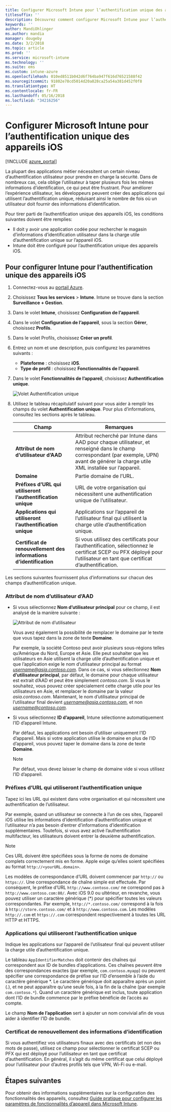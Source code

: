 ```yaml
---
title: Configurer Microsoft Intune pour l’authentification unique des appareils iOS
titlesuffix: ''
description: Découvrez comment configurer Microsoft Intune pour l’authentification unique des appareils iOS.
keywords: ''
author: MandiOhlinger
ms.author: mandia
manager: dougeby
ms.date: 3/2/2018
ms.topic: article
ms.prod: ''
ms.service: microsoft-intune
ms.technology: ''
ms.suite: ems
ms.custom: intune-azure
ms.openlocfilehash: 010ed8511b042d6f764ba947f616d76521588f42
ms.sourcegitcommit: 91802e78cd5014d20a828ca25a54a381d452f0f8
ms.translationtype: HT
ms.contentlocale: fr-FR
ms.lasthandoff: 05/16/2018
ms.locfileid: "34216256"
---
```

# <a name="configure-microsoft-intune-for-ios-device-single-sign-on"></a>Configurer Microsoft Intune pour l’authentification unique des appareils iOS

[!INCLUDE [azure_portal](./includes/azure_portal.md)]

La plupart des applications métier nécessitent un certain niveau d’authentification utilisateur pour prendre en charge la sécurité. Dans de nombreux cas, cela oblige l’utilisateur à taper plusieurs fois les mêmes informations d’identification, ce qui peut être frustrant. Pour améliorer l’expérience utilisateur, les développeurs peuvent créer des applications qui utilisent l’authentification unique, réduisant ainsi le nombre de fois où un utilisateur doit fournir des informations d’identification.

Pour tirer parti de l’authentification unique des appareils iOS, les conditions suivantes doivent être remplies:

- Il doit y avoir une application codée pour rechercher le magasin d’informations d’identification utilisateur dans la charge utile d’authentification unique sur l’appareil iOS.
- Intune doit être configuré pour l’authentification unique des appareils iOS.

## <a name="to-configure-intune-for-ios-device-single-sign-on"></a>Pour configurer Intune pour l’authentification unique des appareils iOS


1. Connectez-vous au [portail Azure](https://portal.azure.com).
2. Choisissez **Tous les services** > **Intune**. Intune se trouve dans la section **Surveillance + Gestion**.
3. Dans le volet **Intune**, choisissez **Configuration de l’appareil**.
4. Dans le volet **Configuration de l’appareil**, sous la section **Gérer**, choisissez **Profils**.
5. Dans le volet Profils, choisissez **Créer un profil**.
6. Entrez un nom et une description, puis configurez les paramètres suivants :
   - **Plateforme** : choisissez **iOS**.
   - **Type de profil** : choisissez **Fonctionnalités de l’appareil**.
7. Dans le volet **Fonctionnalités de l’appareil**, choisissez **Authentification unique**.

   ![Volet Authentification unique](./media/sso-blade.png)

8. Utilisez le tableau récapitulatif suivant pour vous aider à remplir les champs du volet **Authentification unique**. Pour plus d’informations, consultez les sections après le tableau.

   |Champ  |Remarques|
   |---------|---------|
   |**Attribut de nom d’utilisateur d’AAD**|Attribut recherché par Intune dans AAD pour chaque utilisateur, et renseigné dans le champ correspondant (par exemple, UPN) avant de générer la charge utile XML installée sur l’appareil.|
   |**Domaine**|Partie domaine de l’URL.|
   |**Préfixes d’URL qui utiliseront l’authentification unique**|URL de votre organisation qui nécessitent une authentification unique de l’utilisateur.|
   |**Applications qui utiliseront l’authentification unique**|Applications sur l’appareil de l’utilisateur final qui utilisent la charge utile d’authentification unique.|
   |**Certificat de renouvellement des informations d’identification**|Si vous utilisez des certificats pour l’authentification, sélectionnez le certificat SCEP ou PFX déployé pour l’utilisateur en tant que certificat d’authentification.|

Les sections suivantes fournissent plus d’informations sur chacun des champs d’authentification unique.

### <a name="username-attribute-from-aad-and-realm"></a>Attribut de nom d’utilisateur d’AAD

- Si vous sélectionnez **Nom d’utilisateur principal** pour ce champ, il est analysé de la manière suivante :

   ![Attribut de nom d’utilisateur](media/User-name-attribute.png)

   Vous avez également la possibilité de remplacer le domaine par le texte que vous tapez dans la zone de texte **Domaine**.

   Par exemple, la société Contoso peut avoir plusieurs sous-régions telles qu’Amérique du Nord, Europe et Asie. Elle peut souhaiter que les utilisateurs en Asie utilisent la charge utile d’authentification unique et que l’application exige le nom d’utilisateur principal au format *username@asia.contoso.com*. Dans ce cas, si vous sélectionnez **Nom d’utilisateur principal**, par défaut, le domaine pour chaque utilisateur est extrait d’AAD et peut être simplement *contoso.com*. Si vous le souhaitez, vous pouvez créer spécialement cette charge utile pour les utilisateurs en Asie, et remplacer le domaine par la valeur *asia.contoso.com*. Maintenant, le nom d’utilisateur principal de l’utilisateur final devient *username@asia.contoso.com*, et non *username@contoso.com*.

- Si vous sélectionnez **ID d’appareil**, Intune sélectionne automatiquement l’ID d’appareil Intune.

   Par défaut, les applications ont besoin d’utiliser uniquement l’ID d’appareil. Mais si votre application utilise le domaine en plus de l’ID d’appareil, vous pouvez taper le domaine dans la zone de texte **Domaine**.

   > [!NOTE]
   > Par défaut, vous devez laisser le champ de domaine vide si vous utilisez l’ID d’appareil.

### <a name="url-prefixes-that-will-use-single-sign-on"></a>Préfixes d’URL qui utiliseront l’authentification unique

Tapez ici les URL qui existent dans votre organisation et qui nécessitent une authentification de l’utilisateur.

Par exemple, quand un utilisateur se connecte à l’un de ces sites, l’appareil iOS utilise les informations d’identification d’authentification unique et l’utilisateur n’a pas besoin d’entrer d’informations d’identification supplémentaires. Toutefois, si vous avez activé l’authentification multifacteur, les utilisateurs doivent entrer la deuxième authentification.

> [!NOTE]
> Ces URL doivent être spécifiées sous la forme de noms de domaine complets correctement mis en forme. Apple exige qu’elles soient spécifiées au format `http://<yourURL.domain>`.

Les modèles de correspondance d’URL doivent commencer par `http://` ou `https://`. Une correspondance de chaîne simple est effectuée. Par conséquent, le préfixe d’URL `http://www.contoso.com/` ne correspond pas à `http://www.contoso.com:80/`. Avec iOS 9.0 ou ultérieur, en revanche, vous pouvez utiliser un caractère générique (\*) pour spécifier toutes les valeurs correspondantes. Par exemple, `http://*.contoso.com/` correspond à la fois à `http://store.contoso.com/` et à `http://www.contoso.com`.
Les modèles `http://.com` et `https://.com` correspondent respectivement à toutes les URL HTTP et HTTPS.

### <a name="apps-that-will-use-single-sign-on"></a>Applications qui utiliseront l’authentification unique

Indique les applications sur l’appareil de l’utilisateur final qui peuvent utiliser la charge utile d’authentification unique.

Le tableau `AppIdentifierMatches` doit contenir des chaînes qui correspondent aux ID de bundles d’applications. Ces chaînes peuvent être des correspondances exactes (par exemple, `com.contoso.myapp`) ou peuvent spécifier une correspondance de préfixe sur l’ID d’ensemble à l’aide du caractère générique \*. Le caractère générique doit apparaître après un point (.), et ne peut apparaître qu’une seule fois, à la fin de la chaîne (par exemple `com.contoso.*`). Quand un caractère générique est inclus, toute application dont l’ID de bundle commence par le préfixe bénéficie de l’accès au compte.

Le champ **Nom de l’application** sert à ajouter un nom convivial afin de vous aider à identifier l’ID de bundle.

### <a name="credential-renewal-certificate"></a>Certificat de renouvellement des informations d’identification

Si vous authentifiez vos utilisateurs finaux avec des certificats (et non des mots de passe), utilisez ce champ pour sélectionner le certificat SCEP ou PFX qui est déployé pour l’utilisateur en tant que certificat d’authentification. En général, il s’agit du même certificat que celui déployé pour l’utilisateur pour d’autres profils tels que VPN, Wi-Fi ou e-mail.

## <a name="next-steps"></a>Étapes suivantes

Pour obtenir des informations supplémentaires sur la configuration des fonctionnalités des appareils, consultez [Guide pratique pour configurer les paramètres de fonctionnalités d’appareil dans Microsoft Intune](device-features-configure.md).
